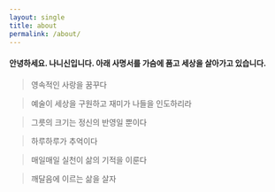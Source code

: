 ```yaml
---
layout: single
title: about
permalink: /about/
---
```


#### 안녕하세요. 나니신입니다. 아래 사명서를 가슴에 품고 세상을 살아가고 있습니다.

> 영속적인 사랑을 꿈꾸다

> 예술이 세상을 구원하고 재미가 나들을 인도하리라

> 그릇의 크기는 정신의 반영일 뿐이다

> 하루하루가 추억이다

> 매일매일 실천이 삶의 기적을 이룬다

> 깨달음에 이르는 삶을 살자
